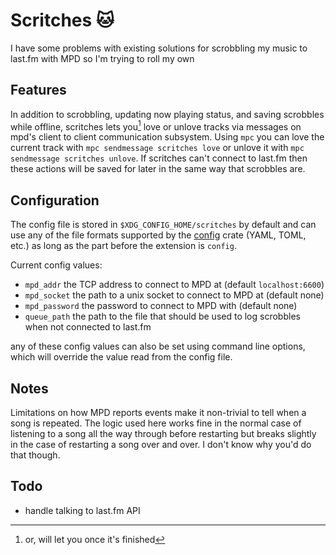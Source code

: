 # Scritches 🐱

I have some problems with existing solutions for scrobbling my music to last.fm
with MPD so I'm trying to roll my own

## Features

In addition to scrobbling, updating now playing status, and saving scrobbles
while offline, scritches lets you[^1] love or unlove tracks via messages on mpd's
client to client communication subsystem. Using `mpc` you can love the
current track with `mpc sendmessage scritches love` or unlove it with `mpc
sendmessage scritches unlove`. If scritches can't connect to last.fm then
these actions will be saved for later in the same way that scrobbles are.

[^1]: or, will let you once it's finished

## Configuration

The config file is stored in `$XDG_CONFIG_HOME/scritches` by default and can use
any of the file formats supported by the
[config](https://crates.io/crates/config) crate (YAML, TOML, etc.) as long as
the part before the extension is `config`.

Current config values:
- `mpd_addr` the TCP address to connect to MPD at (default `localhost:6600`)
- `mpd_socket` the path to a unix socket to connect to MPD at (default none)
- `mpd_password` the password to connect to MPD with (default none)
- `queue_path` the path to the file that should be used to log scrobbles when
  not connected to last.fm

any of these config values can also be set using command line options, which
will override the value read from the config file.

## Notes

Limitations on how MPD reports events make it non-trivial to tell when a song is
repeated. The logic used here works fine in the normal case of listening to a
song all the way through before restarting but breaks slightly in the case of
restarting a song over and over. I don't know why you'd do that though.

## Todo

- handle talking to last.fm API
